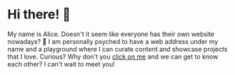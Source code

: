 # Hi there! 👋

My name is Alice. Doesn't it seem like everyone has their own website nowadays? 🤔 I am personally psyched to have a web address under my name and a playground where I can curate content and showcase projects that I love. Curious? Why don't you [click on me](alicezhao.com) and we can get to know each other? I can't wait to meet you! 


